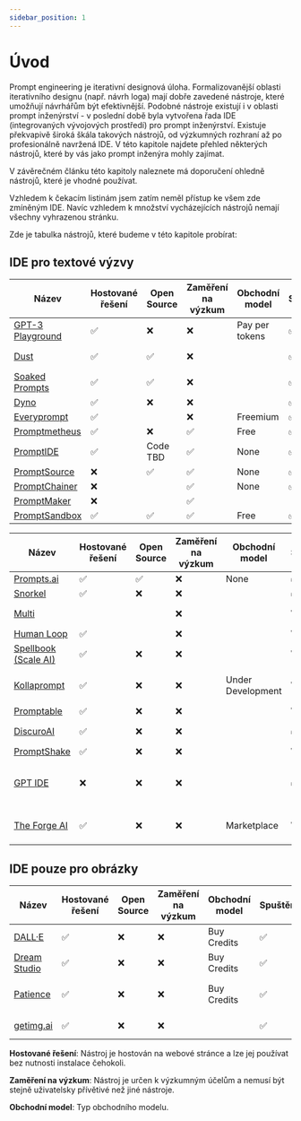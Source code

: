 ```yaml
---
sidebar_position: 1
---
```


# Úvod

Prompt engineering je iterativní designová úloha. Formalizovanější oblasti iterativního designu (např. návrh loga) mají dobře zavedené nástroje, které umožňují návrhářům být efektivnější. Podobné nástroje existují i v oblasti prompt inženýrství - v poslední době byla vytvořena řada IDE (integrovaných vývojových prostředí) pro prompt inženýrství. Existuje překvapivě široká škála takových nástrojů, od výzkumných rozhraní až po profesionálně navržená IDE. V této kapitole najdete přehled některých nástrojů, které by vás jako prompt inženýra mohly zajímat.

V závěrečném článku této kapitoly naleznete má doporučení ohledně nástrojů, které je vhodné používat.

Vzhledem k čekacím listinám jsem zatím neměl přístup ke všem zde zmíněným IDE. Navíc vzhledem k množství vycházejících nástrojů nemají všechny vyhrazenou stránku.

Zde je tabulka nástrojů, které budeme v této kapitole probírat:

## IDE pro textové výzvy
| Název | Hostované řešení | Open Source | Zaměření na výzkum| Obchodní model| Spuštěno | Modality | Podporovaní provideři |
| ------------------------------------------ | -- | --| --| ------ | ------- | ---- | ---- |
| [GPT-3 Playground](https://beta.openai.com/docs/quickstart) | ✅ | ❌ | ❌ | Pay per tokens | ✅ | Text | OpenAI|
| [Dust](https://dust.tt/)                   | ✅ | ✅ | ❌|  | ✅ | Text | OpenAI, Cohere |
| [Soaked Prompts](https://soaked-prompts.vercel.app) | ✅ | ✅ | ❌|  | ✅ | Text | OpenAI |
| [Dyno](https://trydyno.com/login)          | ✅ | ❌ | ❌|  | ✅ | Text | OpenAI |
| [Everyprompt](https://www.everyprompt.com) | ✅ | |    ❌| Freemium | ✅ | Text | OpenAI |
| [Promptmetheus](https://promptmetheus.com) | ✅ | ❌ | ✅ | Free | ✅ | Text | OpenAI |
| [PromptIDE](https://prompt.vizhub.ai)      | ✅ | Code TBD |✅ | None | ✅ | Text | |
| [PromptSource](https://github.com/bigscience-workshop/promptsource)    | ❌ | ✅ | ✅ | None | ✅ |  Text | |
| [PromptChainer](https://arxiv.org/pdf/2203.06566.pdf) | ❌ |  | ✅ | None | ✅ |  Text | |
| [PromptMaker](https://dl.acm.org/doi/abs/10.1145/3491101.3503564) |❌ | | ✅| | | Text| |
| [PromptSandbox](https://promptsandbox.io) | ✅ | ✅ | ✅ | Free | ✅ | Text | OpenAI |

| Název | Hostované řešení | Open Source | Zaměření na výzkum| Obchodní model| Spuštěno | Modality | Podporovaní provideři |
| ------------------------------------------ | -- | --| --| ------ | ------- | ---- | ---- |
| [Prompts.ai](https://prompts.ai/)           | ✅ | ✅ | ❌| None | ✅ | Text | OpenAI |
| [Snorkel](https://snorkel.ai/snorkel-flow-platform/foundation-model/) | ✅ | ❌ | ❌|  | ✅ | Text | |
| [Multi](https://www.multi.tech) |  |  | ❌ |  | Wait list | Text, Image | |
| [Human Loop](https://humanloop.com) | ✅ |  | ❌ |  | Wait list| Text | |
| [Spellbook (Scale AI)](https://scale.com/spellbook) | ✅ | ❌ | ❌|  | Wait list | Text | |
| [Kollaprompt](https://kollaprompt.com) | ✅ | ❌ | ❌| Under Development | Wait list | Text, Image, Audio | OpenAI, Stable Diffusion |
| [Promptable](https://promptable.ai/projects/default/workspace) | ✅ | ❌ | ❌|  | Wait list | Text | OpenAI|
| [DiscuroAI](http://www.discuro.com) | ✅ | ❌ | ❌|  | ✅ | Text, Image | OpenAI|
| [PromptShake](https://promptshake.com/?ref=producthunt) | ✅ | ❌ | ❌|  | Wait list | Text | |
| [GPT IDE](https://gptide.com) | ❌ | ❌ | ❌|  | ✅ | Text, images + audio later | OpenAI, later Stability.AI and more |
| [The Forge AI](https://theforgeai.com/) | ✅ | ❌ | ❌ | Marketplace | Wait list | Text, Images | OpenAI, Stable Diffusion |



## IDE pouze pro obrázky

| Název | Hostované řešení | Open Source | Zaměření na výzkum| Obchodní model| Spuštěno | Modality | Podporovaní provideři |
| ------------------------------------------ | -- | --| --| ------ | ------- | ---- | ---- |
| [DALL·E](https://labs.openai.com) | ✅ | ❌ | ❌ | Buy Credits | ✅ |  Text2Image | OpenAI DALLE|
| [Dream Studio](https://beta.dreamstudio.ai/dream) | ✅ | ❌ | ❌ | Buy Credits | ✅ |  Text2Image | Stable Diffusion |
| [Patience](https://www.patience.ai/faq) | ✅ | ❌ | ❌ | Buy Credits | ✅ |  Text2Image | Stable Diffusion, OpenAI|
| [getimg.ai](https://getimg.ai/guides) | ✅ | ❌ | ❌ |  | ✅ |  Text2Image, AIEditor | |

**Hostované řešení**: Nástroj je hostován na webové stránce a lze jej používat bez nutnosti instalace čehokoli.

**Zaměření na výzkum**: Nástroj je určen k výzkumným účelům a nemusí být stejně uživatelsky přívětivé než jiné nástroje.

**Obchodní model**: Typ obchodního modelu.





